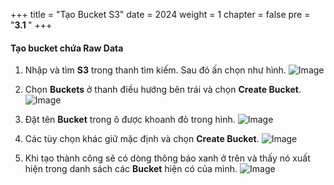 +++
title = "Tạo Bucket S3"
date = 2024
weight = 1
chapter = false
pre = "<b>3.1 </b>"
+++

#### Tạo bucket chứa Raw Data

1. Nhập và tìm **S3** trong thanh tìm kiếm. Sau đó ấn chọn như hình.
![Image](../../images/3/3-1/1.png?width=40pc)

2. Chọn **Buckets** ở thanh điều hướng bên trái và chọn **Create Bucket**.
![Image](../../images/3/3-1/2.png?width=40pc)

3. Đặt tên **Bucket** trong ô được khoanh đỏ trong hình.
![Image](../../images/3/3-1/3.png?width=40pc)

4. Các tùy chọn khác giữ mặc định và chọn **Create Bucket**.
![Image](../../images/3/3-1/4.png?width=40pc)

5. Khi tạo thành công sẽ có dòng thông báo xanh ở trên và thấy nó xuất hiện trong danh sách các **Bucket** hiện có của mình.
![Image](../../images/3/3-1/5.png?width=40pc)